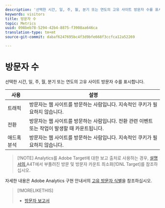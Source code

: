 ```yaml
---
description: '선택한 시간, 일, 주, 월, 분기 또는 연도의 고유 사이트 방문자 수를 표시합니다. '
keywords: visitors
title: 방문자 수
topic: Metrics
uuid: 098beb78-5294-42b4-8875-f3908aa646ca
translation-type: tm+mt
source-git-commit: dabaf6247695bc4f3d9bfe668f3ccfca12a52269

---
```



# 방문자 수

선택한 시간, 일, 주, 월, 분기 또는 연도의 고유 사이트 방문자 수를 표시합니다. 

| 사용 | 설명 |
|---|---|
| 트래픽 | 방문자는 웹 사이트를 방문하는 사람입니다. 지속적인 쿠키가 필요하지 않습니다. |
| 전환 | 방문자는 웹 사이트를 방문하는 사람입니다. 전환 관련 이벤트 또는 작업이 발생할 때 카운트됩니다. |
| 애드혹 분석 | 방문자는 웹 사이트를 방문하는 사람입니다. 지속적인 쿠키가 필요하지 않습니다. |

>[!NOTE] Analytics를 Adobe Target에 대한 보고 출처로 사용하는 경우, [ 설명서의 ](https://marketing.adobe.com/resources/help/ko_KR/target/a4t/minimizing-inflated-visit-and-visitor-counts-a4t.html)A4T에서 부풀려진 방문 및 방문자 카운트 최소화[!DNL Target]를 참조하십시오.

자세한 내용은 Adobe Analytics 구현 안내서의 [고유 방문자 식별](https://marketing.adobe.com/resources/help/ko_KR/sc/implement/visid_overview.html)을 참조하십시오.

>[!MORELIKETHIS]
>
>* [방문자 보고서](/help/components/c-variables/dimensionslist/reports-visitors.md)

